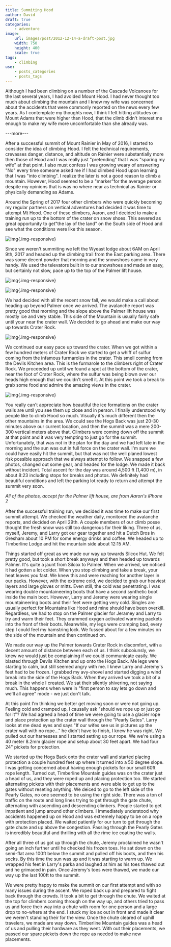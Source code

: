 ```yaml
---
title: Summiting Hood
author: David
draft: true
categories:
    - adventure
image:
    url: images/post/2012-12-14-a-draft-post.jpg
    width: 750
    height: 400
    scale: true
tags:
    - climbing
use:
    - posts_categories
    - posts_tags
---
```

Although I had been climbing on a number of the Cascade Volcanoes for the last several years, I had avoided Mount Hood. I had never thought too much about climbing the mountain and I knew my wife was concerned about the accidents that were commonly reported on the news every few years. As I contemplate my thoughts now, I think I felt hitting altitudes on Mount Adams that were higher than Hood, that the climb didn't interest me enough to make my wife more uncomfortable than she already was.

---more---

After a successful summit of Mount Rainier in May of 2016, I started to consider the idea of climbing Hood. I felt the technical requirements, crevasses danger, distance, and altitude on Rainier were substantially more then those of Hood and I was really just "pretending" that I was "sparing my wife" at that point. I also must confess I was growing weary of answering "No" every time someone asked me if I had climbed Hood upon learning that I was "into climbing". I realize the later is not a good reason to climb a mountain. However, Hood seemed to be a "marker"for the average person despite my opinions that is was no where near as technical as Rainier or physically demanding as Adams.

Around the Spring of 2017 four other climbers who were quickly becoming my regular partners on vertical adventures had decided it was time to attempt Mt Hood. One of these climbers, Aaron, and I decided to make a training run up to the bottom of the crater on snow shoes. This severed as great opportunity to get"the lay of the land" on the South side of Hood and see what the conditions were like this season.

![img](/images/post/2017-12-15-mt-hood/hood-from-lot.JPG){.img-responsive}

Since we weren't summiting we left the Wyeast lodge about 6AM on April 9th, 2017 and headed up the climbing trail from the East parking area. There was some decent powder that morning and the snowshoes came in very handy. We used the televators built in to our snowshoes and made an easy, but certainly not slow, pace up to the top of the Palmer lift house.

![img](/images/post/2017-12-15-mt-hood/headed-up-trail.JPG){.img-responsive}

![img](/images/post/2017-12-15-mt-hood/david-on-trail.JPG){.img-responsive}


We had decided with all the recent snow fall, we would make a call about heading up beyond Palmer once we arrived. The avalanche report was pretty good that morning and the slope above the Palmer lift house was mostly ice and very stable. This side of the Mountain is usually fairly safe until your near the crater wall. We decided to go ahead and make our way up towards Crater Rock.

![img](/images/post/2017-12-15-mt-hood/illumination-saddle.JPG){.img-responsive}

We continued our easy pace up toward the crater. When we got within a few hundred meters of Crater Rock we started to get a whiff of sulfur coming from the infamous furmaroles in the crater. This smell coming from the Devils Kitchen area. This is the furmarole to the climbers right of Crater Rock. We proceeded up until we found a spot at the bottom of the crater, near the foot of Crater Rock, where the sulfur was being blown over our heads high enough that we couldn't smell it. At this point we took a break to grab some food and admire the amazing views in the crater.

![img](/images/post/2017-12-15-mt-hood/aaron-in-crater.JPG){.img-responsive}

You really can't appreciate how beautiful the ice formations on the crater walls are until you see them up close and in person. I finally understood why people like to climb Hood so much. Visually it's much different then the other mountains in the area. We could see the Hogs Back was just 20-30 minutes above our current location, and then the summit was a mere 200-300 vertical meters above that. Climbers were coming down off the summit at that point and it was very tempting to just go for the summit. Unfortunately, that was not in the plan for the day and we had left late in the morning and the sun was out in full force on the crater wall. I'm sure we could have easily hit the summit, but that was not the well planed lowest risk possible approach that we always attempt to follow. We snapped a few photos, changed out some gear, and headed for the lodge. We made it back without incident. Total ascent for the day was around 4,500 ft (1,400 m), in about 8:23 including stops for breaks and photos. We definitely had beautiful conditions and left the parking lot ready to return and attempt the summit very soon.

*All of the photos, accept for the Palmer lift house, are from Aaron's iPhone 7.*

After the successful training run, we decided it was time to make our first
summit attempt. We checked the weather daily, monitored the avalanche reports, and decided on April 29th. A couple members of our climb posse thought the fresh snow was still too dangerous for their liking. Three of us, myself, Jeremy, and Larry got our gear together and hit a Dutch Bros in Gresham about 10 PM for some energy drinks and coffee. We headed up to Timberline Lodge and hit the mountain side about 12:15 AM.

Things started off great as we made our way up towards Silcox Hut. We felt pretty good, but took a short break anyways and then headed up towards Palmer. It's quite a jaunt from Silcox to Palmer. When we arrived, we noticed it had gotten a lot colder. When you stop climbing and take a break, your heat leaves you fast. We knew this and were reaching for another layer in our packs. However, with the extreme cold, we decided to grab our heaviest layers and large gloves or mitts. Even still, the cold was penetrating. I was wearing double mountaineering boots that have a second synthetic boot inside the main boot. However, Larry and Jeremy were wearing single mountaineering boots and their feet were getting very cold. Singles are usually perfect for Mountains like Hood and mine should have been overkill. Regardless, we had to stop on the Palmer glacier for Jeramey and Larry to try and warm their feet. They crammed oxygen activated warming packets into the front of their boots. Meanwhile, my legs were cramping bad, every step I could feel my hamstring lock. We fussed about for a few minutes on the side of the mountain and then continued on.

We made our way up the Palmer towards Crater Rock in discomfort, with a decent amount of distance between each of us. I think subcoiunsly, we knew we would just be complaining if we could communicate easily. We blasted through Devils Kitchen and up onto the Hogs Back. Me legs were starting to calm, but still seemed angry with me. I knew Larry and Jeremy's feet had to be frozen. I grabbed my avy-shovel and started digging a wind break into the side of the Hogs Back. When they arrived we took a bit of a break in the whole I created. We sat their silently shivering, not saying much. This happens when were in "first person to say lets go down and we'll all agree" mode - we just don't talk.

At this point I'm thinking we better get moving soon or were not going up. Feeling cold and cramped up, I causally ask "should we rope up or just go for it"? We had agreed a head of time we were going to use a glacier rope and place protection up the crater wall through the "Pearly Gates". Larry looks at me dead eyes and says "If our wifes see us in pictures up the crater wall with no rope..." he didn't have to finish, I knew he was right. We pulled out our harnesses and I started setting up our rope. We we're using a 40 meter 8.2mm glacier rope and setup about 30 feet apart. We had four 24" pickets for protection.

We started up the Hogs Back onto the crater wall and started placing protection a couple hundred feet up where it turned into a 50 degree slope. I was getting concerned about having enough pickets for our small 60ft rope length. Turned out, Timberline Mountain guides was on the crater just a head of us, and they were roped up and placing protection too. We started alternating pickets with their placements and were able to get up to the gates without reseting anything. We deiced to go to the left side of the Pearly Gates, no one seemed to be using the right side. There was a ton of traffic on the route and long lines trying to get through the gate chute, alternating with ascending and descending climbers. People started to get impatient and jump around other climbers. I immediately understood why accidents happened up on Hood and was extremely happy to be on a rope with protection placed. We waited patiently for our turn to get through the gate chute and up above the congestion. Passing through the Pearly Gates is incredibly beautiful and thrilling with all the rime ice coating the walls.

After all three of us got up through the chute, Jeremy proclaimed he wasn't going an inch further until he checked his frozen toes. He sat down on the semi-flat area 100ft below the summit and pulled off his boots, and then his socks. By this time the sun was up and it was starting to warm up. We wrapped his feet in Larry's parka and laughed at him as his toes thawed out and he grimaced in pain. Once Jeremy's toes were thawed, we made our way up the last 100ft to the summit.

We were pretty happy to make the summit on our first attempt and with so many issues during the ascent. We roped back up and prepared to fight back through the crowds. It took a bit to get through the chute. We waited at the top for climbers coming through on the way up, and others tried to pass us and force their way into a chute with room for one person and a large drop to no-where at the end. I stuck my ice ax out in front and made it clear we weren't standing their for the view. Once the chute cleared of uphill travelers, we made are way down. Timberline Mountain guides was a head of us and pulling their hardware as they went. With out their placements, we passed our spare pickets down the rope as needed to make new placements.


